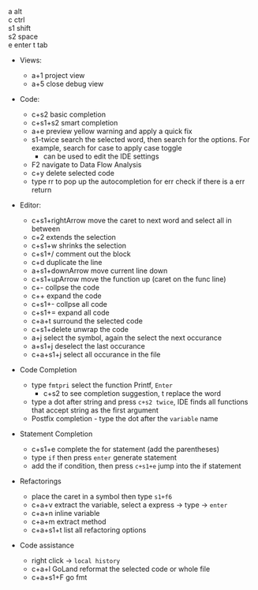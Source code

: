 a alt  
c ctrl  
s1 shift  
s2 space  
e enter
t tab

* Views:
  * a+1 project view
  * a+5 close debug view

* Code:
  * c+s2 basic completion
  * c+s1+s2 smart completion
  * a+e preview yellow warning and apply a quick fix
  * s1-twice search the selected word, then search for the options. For example, search for case to apply case toggle
      * can be used to edit the IDE settings
  * F2 navigate to Data Flow Analysis
  * c+y delete selected code
  * type rr to pop up the autocompletion for err check if there is a err return
* Editor:
  * c+s1+rightArrow move the caret to next word and select all in between
  * c+2 extends the selection
  * c+s1+w shrinks the selection
  * c+s1+/ comment out the block
  * c+d duplicate the line
  * a+s1+downArrow move current line down
  * c+s1+upArrow move the function up (caret on the func line)
  * c+- collpse the code
  * c++ expand the code
  * c+s1+- collpse all code
  * c+s1+= expand all code
  * c+a+t surround the selected code
  * c+s1+delete unwrap the code
  * a+j select the symbol, again the select the next occurance
  * a+s1+j deselect the last occurance
  * c+a+s1+j select all occurance in the file
  
* Code Completion
  * type `fmtpri` select the function Printf, `Enter`
    * c+s2 to see completion suggestion, t replace the word
  * type a dot after string and press `c+s2 twice`, IDE finds all functions that accept string as the first argument
  * Postfix completion - type the dot after the `variable` name

* Statement Completion
  * c+s1+e complete the for statement (add the parentheses)
  * type `if` then press `enter` generate statement
  * add the if condition, then press `c+s1+e` jump into the if statement

* Refactorings
  * place the caret in a symbol then type `s1+f6`
  * c+a+v extract the variable, select a express -> type -> `enter`
  * c+a+n inline variable
  * c+a+m extract method
  * c+a+s1+t list all refactoring options

* Code assistance
  * right click -> `local history`
  * c+a+l GoLand reformat the selected code or whole file
  * c+a+s1+F go fmt